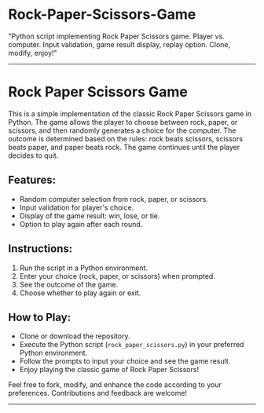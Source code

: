 # Rock-Paper-Scissors-Game
"Python script implementing Rock Paper Scissors game. Player vs. computer. Input validation, game result display, replay option. Clone, modify, enjoy!"

---

# Rock Paper Scissors Game

This is a simple implementation of the classic Rock Paper Scissors game in Python. The game allows the player to choose between rock, paper, or scissors, and then randomly generates a choice for the computer. The outcome is determined based on the rules: rock beats scissors, scissors beats paper, and paper beats rock. The game continues until the player decides to quit.

## Features:
- Random computer selection from rock, paper, or scissors.
- Input validation for player's choice.
- Display of the game result: win, lose, or tie.
- Option to play again after each round.

## Instructions:
1. Run the script in a Python environment.
2. Enter your choice (rock, paper, or scissors) when prompted.
3. See the outcome of the game.
4. Choose whether to play again or exit.

## How to Play:
- Clone or download the repository.
- Execute the Python script (`rock_paper_scissors.py`) in your preferred Python environment.
- Follow the prompts to input your choice and see the game result.
- Enjoy playing the classic game of Rock Paper Scissors!

Feel free to fork, modify, and enhance the code according to your preferences. Contributions and feedback are welcome!

---
